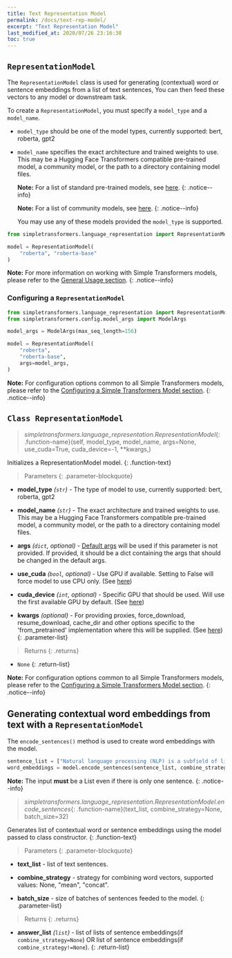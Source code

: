 ```yaml
---
title: Text Representation Model
permalink: /docs/text-rep-model/
excerpt: "Text Representation Model"
last_modified_at: 2020/07/26 23:16:38
toc: true
---
```




## `RepresentationModel`

The `RepresentationModel` class is used for generating (contextual) word or sentence embeddings from a list of text sentences,
You can then feed these vectors to any model or downstream task.

To create a `RepresentationModel`, you must specify a `model_type` and a `model_name`.

- `model_type` should be one of the model types, currently supported: bert, roberta, gpt2
- `model_name` specifies the exact architecture and trained weights to use. This may be a Hugging Face Transformers compatible pre-trained model, a community model, or the path to a directory containing model files.

    **Note:** For a list of standard pre-trained models, see [here](https://huggingface.co/transformers/pretrained_models.html).
    {: .notice--info}

    **Note:** For a list of community models, see [here](https://huggingface.co/models).
    {: .notice--info}

    You may use any of these models provided the `model_type` is supported.

```python
from simpletransformers.language_representation import RepresentationModel

model = RepresentationModel(
    "roberta", "roberta-base"
)
```

**Note:** For more information on working with Simple Transformers models, please refer to the [General Usage section](/docs/usage/#creating-a-task-specific-model).
{: .notice--info}


### Configuring a `RepresentationModel`


```python
from simpletransformers.language_representation import RepresentationModel
from simpletransformers.config.model_args import ModelArgs

model_args = ModelArgs(max_seq_length=156)

model = RepresentationModel(
    "roberta",
    "roberta-base",
    args=model_args,
)
```

**Note:** For configuration options common to all Simple Transformers models, please refer to the [Configuring a Simple Transformers Model section](/docs/usage/#configuring-a-simple-transformers-model).
{: .notice--info}


## `Class RepresentationModel`

> *simpletransformers.language_representation.RepresentationModel*{: .function-name}(self, model_type, model_name, args=None, use_cuda=True, cuda_device=-1, **kwargs,)

Initializes a RepresentationModel model.
{: .function-text}

> Parameters
{: .parameter-blockquote}

* **model_type** *(`str`)* - The type of model to use, currently supported: bert, roberta, gpt2

* **model_name** *(`str`)* - The exact architecture and trained weights to use. This may be a Hugging Face Transformers compatible pre-trained model, a community model, or the path to a directory containing model files.

* **args** *(`dict`, optional)* - [Default args](/docs/usage/#configuring-a-simple-transformers-model) will be used if this parameter is not provided. If provided, it should be a dict containing the args that should be changed in the default args.

* **use_cuda** *(`bool`, optional)* - Use GPU if available. Setting to False will force model to use CPU only. (See [here](/docs/usage/#to-cuda-or-not-to-cuda))

* **cuda_device** *(`int`, optional)* - Specific GPU that should be used. Will use the first available GPU by default. (See [here](/docs/usage/#selecting-a-cuda-device))

* **kwargs** *(optional)* - For providing proxies, force_download, resume_download, cache_dir and other options specific to the 'from_pretrained' implementation where this will be supplied. (See [here](/docs/usage/#options-for-downloading-pre-trained-models))
{: .parameter-list}

> Returns
{: .returns}

* `None`
{: .return-list}


**Note:** For configuration options common to all Simple Transformers models, please refer to the [Configuring a Simple Transformers Model section](/docs/usage/#configuring-a-simple-transformers-model).
{: .notice--info}



## Generating contextual word embeddings from text with a `RepresentationModel`

The `encode_sentences()`  method is used to create word embeddings with the model.

```python
sentence_list = ["Natural language processing (NLP) is a subfield of linguistics, computer science, information engineering, and artificial intelligence concerned with the interactions between computers and human (natural) languages", "hi", "I am happy"]
word_embeddings = model.encode_sentences(sentence_list, combine_strategy="mean")
```

**Note:** The input **must** be a List even if there is only one sentence.
{: .notice--info}


> *simpletransformers.language_representation.RepresentationModel.encode_sentences*{: .function-name}(text_list, combine_strategy=None, batch_size=32)

Generates list of contextual word or sentence embeddings using the model passed to class constructor.
{: .function-text}

> Parameters
{: .parameter-blockquote}

* **text_list** - list of text sentences.

* **combine_strategy** - strategy for combining word vectors, supported values: None, "mean", "concat".

* **batch_size** - size of batches of sentences feeded to the model.
{: .parameter-list}

> Returns
{: .returns}

* **answer_list** *(`list`)* - list of lists of sentence embeddings(if `combine_strategy=None`) OR list of sentence embeddings(if `combine_strategy!=None`).
{: .return-list}
